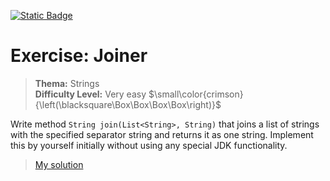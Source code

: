 [![Static Badge](https://img.shields.io/badge/-Deutsche_Version-forestgreen)](https://github.com/ShantGananian/JavaProgrammierung/edit/master/sehr%20leicht/Strings/Joiner/README.de.md)
# Exercise: Joiner
> **Thema:** Strings  
> **Difficulty Level:** Very easy $\small\color{crimson}{\left(\blacksquare\Box\Box\Box\Box\right)}$  

Write method ```String join(List<String>, String)``` that joins a list of strings with the specified separator string and returns it as one string. Implement this by yourself initially without using any special JDK functionality.

> [My solution](https://github.com/ShantGananian/JavaProgrammierung/blob/master/sehr%20leicht/Strings/Joiner/src/main/java/Joiner.java)
